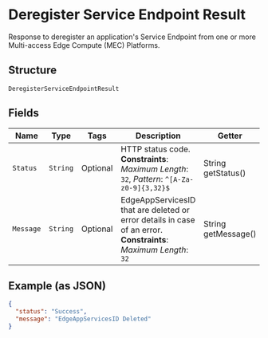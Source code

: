 
# Deregister Service Endpoint Result

Response to deregister an application's Service Endpoint from one or more Multi-access Edge Compute (MEC) Platforms.

## Structure

`DeregisterServiceEndpointResult`

## Fields

| Name | Type | Tags | Description | Getter | Setter |
|  --- | --- | --- | --- | --- | --- |
| `Status` | `String` | Optional | HTTP status code.<br>**Constraints**: *Maximum Length*: `32`, *Pattern*: `^[A-Za-z0-9]{3,32}$` | String getStatus() | setStatus(String status) |
| `Message` | `String` | Optional | EdgeAppServicesID that are deleted or error details in case of an error.<br>**Constraints**: *Maximum Length*: `32` | String getMessage() | setMessage(String message) |

## Example (as JSON)

```json
{
  "status": "Success",
  "message": "EdgeAppServicesID Deleted"
}
```

